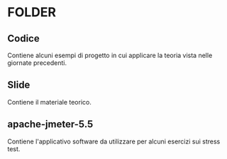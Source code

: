 # FOLDER

## Codice
Contiene alcuni esempi di progetto in cui applicare la teoria vista nelle giornate precedenti.

## Slide 
Contiene il materiale teorico.

## apache-jmeter-5.5
Contiene l'applicativo software da utilizzare per alcuni esercizi sui stress test.

